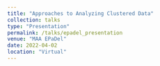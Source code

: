 ```yaml
---
title: "Approaches to Analyzing Clustered Data"
collection: talks
type: "Presentation"
permalink: /talks/epadel_presentation
venue: "MAA EPaDel"
date: 2022-04-02
location: "Virtual"
---
```

